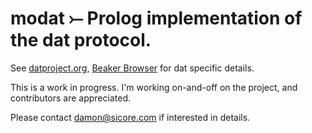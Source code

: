 # modat ⤚  Prolog implementation of the dat protocol.

See [datproject.org](https://datproject.org), [Beaker Browser](https://beakerbrowser.com) for dat specific details.

This is a work in progress.  I'm working on-and-off on the project, and contributors are appreciated.  

 Please contact damon@sicore.com if interested in details.
